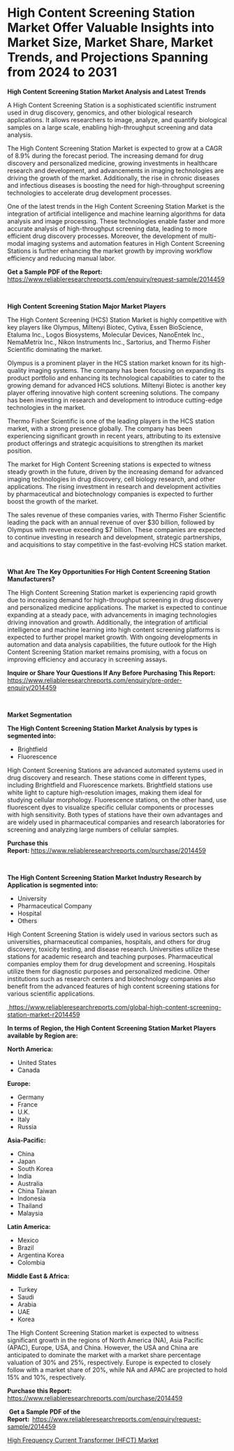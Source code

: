 <p><h1>High Content Screening Station Market Offer Valuable Insights into Market Size, Market Share, Market Trends, and Projections Spanning from 2024 to 2031</h1></p><p><strong>High Content Screening Station Market Analysis and Latest Trends</strong></p>
<p><p>A High Content Screening Station is a sophisticated scientific instrument used in drug discovery, genomics, and other biological research applications. It allows researchers to image, analyze, and quantify biological samples on a large scale, enabling high-throughput screening and data analysis.</p><p>The High Content Screening Station Market is expected to grow at a CAGR of 8.9% during the forecast period. The increasing demand for drug discovery and personalized medicine, growing investments in healthcare research and development, and advancements in imaging technologies are driving the growth of the market. Additionally, the rise in chronic diseases and infectious diseases is boosting the need for high-throughput screening technologies to accelerate drug development processes.</p><p>One of the latest trends in the High Content Screening Station Market is the integration of artificial intelligence and machine learning algorithms for data analysis and image processing. These technologies enable faster and more accurate analysis of high-throughput screening data, leading to more efficient drug discovery processes. Moreover, the development of multi-modal imaging systems and automation features in High Content Screening Stations is further enhancing the market growth by improving workflow efficiency and reducing manual labor.</p></p>
<p><strong>Get a Sample PDF of the Report:&nbsp;</strong> <a href="https://www.reliableresearchreports.com/enquiry/request-sample/2014459">https://www.reliableresearchreports.com/enquiry/request-sample/2014459</a></p>
<p>&nbsp;</p>
<p><strong>High Content Screening Station Major Market Players</strong></p>
<p><p>The High Content Screening (HCS) Station Market is highly competitive with key players like Olympus, Miltenyi Biotec, Cytiva, Essen BioScience, Etaluma Inc., Logos Biosystems, Molecular Devices, NanoEntek Inc., NemaMetrix Inc., Nikon Instruments Inc., Sartorius, and Thermo Fisher Scientific dominating the market. </p><p>Olympus is a prominent player in the HCS station market known for its high-quality imaging systems. The company has been focusing on expanding its product portfolio and enhancing its technological capabilities to cater to the growing demand for advanced HCS solutions. Miltenyi Biotec is another key player offering innovative high content screening solutions. The company has been investing in research and development to introduce cutting-edge technologies in the market. </p><p>Thermo Fisher Scientific is one of the leading players in the HCS station market, with a strong presence globally. The company has been experiencing significant growth in recent years, attributing to its extensive product offerings and strategic acquisitions to strengthen its market position. </p><p>The market for High Content Screening stations is expected to witness steady growth in the future, driven by the increasing demand for advanced imaging technologies in drug discovery, cell biology research, and other applications. The rising investment in research and development activities by pharmaceutical and biotechnology companies is expected to further boost the growth of the market. </p><p>The sales revenue of these companies varies, with Thermo Fisher Scientific leading the pack with an annual revenue of over $30 billion, followed by Olympus with revenue exceeding $7 billion. These companies are expected to continue investing in research and development, strategic partnerships, and acquisitions to stay competitive in the fast-evolving HCS station market.</p></p>
<p>&nbsp;</p>
<p><strong>What Are The Key Opportunities For High Content Screening Station Manufacturers?</strong></p>
<p><p>The High Content Screening Station market is experiencing rapid growth due to increasing demand for high-throughput screening in drug discovery and personalized medicine applications. The market is expected to continue expanding at a steady pace, with advancements in imaging technologies driving innovation and growth. Additionally, the integration of artificial intelligence and machine learning into high content screening platforms is expected to further propel market growth. With ongoing developments in automation and data analysis capabilities, the future outlook for the High Content Screening Station market remains promising, with a focus on improving efficiency and accuracy in screening assays.</p></p>
<p><strong>Inquire or Share Your Questions If Any Before Purchasing This Report:</strong> <a href="https://www.reliableresearchreports.com/enquiry/pre-order-enquiry/2014459">https://www.reliableresearchreports.com/enquiry/pre-order-enquiry/2014459</a></p>
<p>&nbsp;</p>
<p><strong>Market Segmentation</strong></p>
<p><strong>The High Content Screening Station Market Analysis by types is segmented into:</strong></p>
<p><ul><li>Brightfield</li><li>Fluorescence</li></ul></p>
<p><p>High Content Screening Stations are advanced automated systems used in drug discovery and research. These stations come in different types, including Brightfield and Fluorescence markets. Brightfield stations use white light to capture high-resolution images, making them ideal for studying cellular morphology. Fluorescence stations, on the other hand, use fluorescent dyes to visualize specific cellular components or processes with high sensitivity. Both types of stations have their own advantages and are widely used in pharmaceutical companies and research laboratories for screening and analyzing large numbers of cellular samples.</p></p>
<p><strong>Purchase this Report:&nbsp;</strong><a href="https://www.reliableresearchreports.com/purchase/2014459">https://www.reliableresearchreports.com/purchase/2014459</a></p>
<p>&nbsp;</p>
<p><strong>The High Content Screening Station Market Industry Research by Application is segmented into:</strong></p>
<p><ul><li>University</li><li>Pharmaceutical Company</li><li>Hospital</li><li>Others</li></ul></p>
<p><p>High Content Screening Station is widely used in various sectors such as universities, pharmaceutical companies, hospitals, and others for drug discovery, toxicity testing, and disease research. Universities utilize these stations for academic research and teaching purposes. Pharmaceutical companies employ them for drug development and screening. Hospitals utilize them for diagnostic purposes and personalized medicine. Other institutions such as research centers and biotechnology companies also benefit from the advanced features of high content screening stations for various scientific applications.</p></p>
<p><a href="https://www.reliableresearchreports.com/global-high-content-screening-station-market-r2014459">&nbsp;https://www.reliableresearchreports.com/global-high-content-screening-station-market-r2014459</a></p>
<p><strong>In terms of Region, the High Content Screening Station Market Players available by Region are:</strong></p>
<p>
    <p> <strong> North America: </strong>
        <ul>
            <li>United States</li>
            <li>Canada</li>
        </ul>
        </p> 
    <p> <strong> Europe: </strong>
        <ul>
            <li>Germany</li>
            <li>France</li>
            <li>U.K.</li>
            <li>Italy</li>
            <li>Russia</li>
        </ul>
        </p> 
    <p> <strong> Asia-Pacific: </strong>
        <ul>
            <li>China</li>
            <li>Japan</li>
            <li>South Korea</li>
            <li>India</li>
            <li>Australia</li>
            <li>China Taiwan</li>
            <li>Indonesia</li>
            <li>Thailand</li>
            <li>Malaysia</li>
        </ul>
        </p> 
    <p> <strong> Latin America: </strong>
        <ul>
            <li>Mexico</li>
            <li>Brazil</li>
            <li>Argentina Korea</li>
            <li>Colombia</li>
        </ul>
        </p> 
    <p> <strong> Middle East & Africa: </strong>
        <ul>
            <li>Turkey</li>
            <li>Saudi</li>
            <li>Arabia</li>
            <li>UAE</li>
            <li>Korea</li>
        </ul>
    </p>
    </p>
<p><p>The High Content Screening Station market is expected to witness significant growth in the regions of North America (NA), Asia Pacific (APAC), Europe, USA, and China. However, the USA and China are anticipated to dominate the market with a market share percentage valuation of 30% and 25%, respectively. Europe is expected to closely follow with a market share of 20%, while NA and APAC are projected to hold 15% and 10%, respectively.</p></p>
<p><strong>Purchase this Report: </strong><a href="https://www.reliableresearchreports.com/purchase/2014459">https://www.reliableresearchreports.com/purchase/2014459</a></p>
<p>&nbsp;<strong>Get a Sample PDF of the Report:&nbsp;&nbsp;</strong><a href="https://www.reliableresearchreports.com/enquiry/request-sample/2014459">https://www.reliableresearchreports.com/enquiry/request-sample/2014459</a></p>
<p><strong></strong></p>
<p><p><a href="https://github.com/julyju69/Market-Research-Report-List-3/blob/main/high-frequency-current-transformer-hfct-market.md">High Frequency Current Transformer (HFCT) Market</a></p></p>